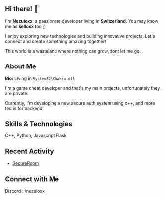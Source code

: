 ## Hi there! 👋

I'm **Nezuloxx**, a passionate developer living in **Switzerland**. You may know me as **kelloxx** too ;)

I enjoy exploring new technologies and building innovative projects. Let's connect and create something amazing together!

This world is a wasteland where nothing can grow, dont let me go. 

## About Me

**Bio:** Living in `System32\Chakra.dll`

I'm a game cheat developer and that's my main projects, unfortunately they are private.

Currently, I'm developing a new secure auth system using c++, and more techs for backend.

## Skills & Technologies

C++, Python, Javascript
Flask

## Recent Activity

- [SecureRoom](https://github.com/NezuloxxJW/SecureRoom)

## Connect with Me

Discord : /nezuloxx
